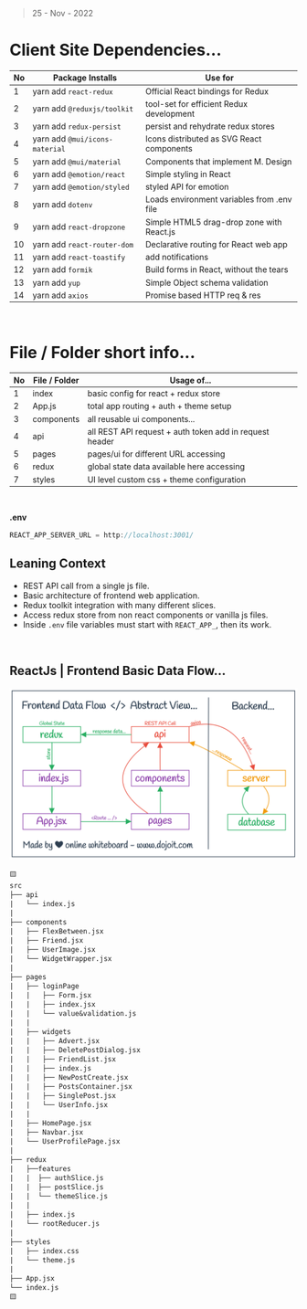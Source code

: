 > 25 - Nov - 2022


# Client Site Dependencies...

|No| Package Installs           | Use for                                       |
|--|----------------------------|-----------------------------------------------|
|1 | yarn add `react-redux`     | Official React bindings for Redux             |
|2 | yarn add `@reduxjs/toolkit`| tool-set for efficient Redux development      |
|3 | yarn add `redux-persist`   | persist and rehydrate redux stores            |
|4 | yarn add `@mui/icons-material`| Icons distributed as SVG React components  |
|5 | yarn add `@mui/material`   | Components that implement M. Design           |
|6 | yarn add `@emotion/react`  | Simple styling in React                       |
|7 | yarn add `@emotion/styled` | styled API for emotion                        |
|8 | yarn add `dotenv`          | Loads environment variables from .env file    |
|9 | yarn add `react-dropzone`  | Simple HTML5 drag-drop zone with React.js     |
|10| yarn add `react-router-dom`| Declarative routing for React web app         |
|11| yarn add `react-toastify`  | add notifications                             |
|12| yarn add `formik`          | Build forms in React, without the tears       |
|13| yarn add `yup`             | Simple Object schema validation               |
|14| yarn add `axios`           | Promise based HTTP req & res                  |


<br />

# File / Folder short info...
|No| File / Folder | Usage of...                                |
|--|---------------|--------------------------------------------|
|1 | index         | basic config for react + redux store       |
|2 | App.js        | total app routing + auth + theme setup     |
|3 | components    | all reusable ui components...              |
|4 | api          | all REST API request + auth token add in request header |
|5 | pages         | pages/ui for different URL accessing       |
|6 | redux         | global state data available here accessing |
|7 | styles        | UI level custom css + theme configuration  |

<br />

**.env**

```js
REACT_APP_SERVER_URL = http://localhost:3001/
```


## Leaning Context
* REST API call from a single js file.
* Basic architecture of frontend web application.
* Redux toolkit integration with many different slices.
* Access redux store from non react components or vanilla js files.
* Inside `.env` file variables must start with `REACT_APP_`, then its work.

<br />

## ReactJs | Frontend Basic Data Flow...
<img src="./public/frontendDataFlow.png" />


```
🟨
src
├── api
|   └── index.js
|
├── components
|   ├── FlexBetween.jsx
|   ├── Friend.jsx
|   ├── UserImage.jsx
|   └── WidgetWrapper.jsx
|
├── pages
|   ├── loginPage
|   |   ├── Form.jsx
|   |   ├── index.jsx
|   |   └── value&validation.js
|   |
|   ├── widgets
|   |   ├── Advert.jsx
|   |   ├── DeletePostDialog.jsx
|   |   ├── FriendList.jsx
|   |   ├── index.js
|   |   ├── NewPostCreate.jsx
|   |   ├── PostsContainer.jsx
|   |   ├── SinglePost.jsx
|   |   └── UserInfo.jsx
|   |
|   ├── HomePage.jsx
|   ├── Navbar.jsx
|   └── UserProfilePage.jsx
|
├── redux
|   ├──features
|   |  ├── authSlice.js
|   |  ├── postSlice.js
|   |  └── themeSlice.js
|   |
|   ├── index.js
|   └── rootReducer.js
|
├── styles
|   ├── index.css
|   └── theme.js
|
├── App.jsx
└── index.js
🟨
```